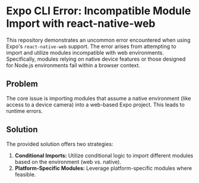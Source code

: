 # Expo CLI Error: Incompatible Module Import with react-native-web

This repository demonstrates an uncommon error encountered when using Expo's `react-native-web` support. The error arises from attempting to import and utilize modules incompatible with web environments.  Specifically, modules relying on native device features or those designed for Node.js environments fail within a browser context.

## Problem

The core issue is importing modules that assume a native environment (like access to a device camera) into a web-based Expo project.  This leads to runtime errors.

## Solution

The provided solution offers two strategies:

1. **Conditional Imports:** Utilize conditional logic to import different modules based on the environment (web vs. native).
2. **Platform-Specific Modules:** Leverage platform-specific modules where feasible.
